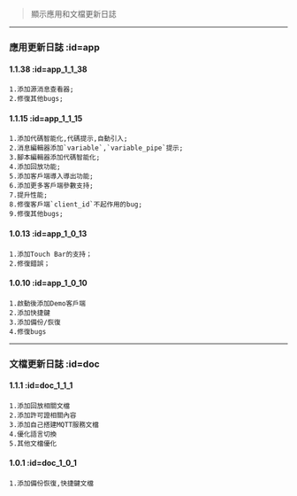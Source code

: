 > 顯示應用和文檔更新日誌

---

### 應用更新日誌 :id=app

#### 1.1.38 :id=app_1_1_38

```
1.添加源消息查看器;
2.修復其他bugs;
```

#### 1.1.15 :id=app_1_1_15

```
1.添加代碼智能化,代碼提示,自動引入;
2.消息編輯器添加`variable`,`variable_pipe`提示;
3.腳本編輯器添加代碼智能化;
4.添加回放功能;
5.添加客戶端導入導出功能;
6.添加更多客戶端參數支持;
7.提升性能;
8.修復客戶端`client_id`不起作用的bug;
9.修復其他bugs;
```

#### 1.0.13 :id=app_1_0_13

```
1.添加Touch Bar的支持；
2.修復錯誤；
```

#### 1.0.10 :id=app_1_0_10

```
1.啟動後添加Demo客戶端
2.添加快捷鍵
3.添加備份/恢復
4.修復bugs
```

---

### 文檔更新日誌 :id=doc

#### 1.1.1 :id=doc_1_1_1

```
1.添加回放相關文檔
2.添加許可證相關內容
3.添加自己搭建MQTT服務文檔
4.優化語言切換
5.其他文檔優化
```

#### 1.0.1 :id=doc_1_0_1

```
1.添加備份恢復,快捷鍵文檔
```

